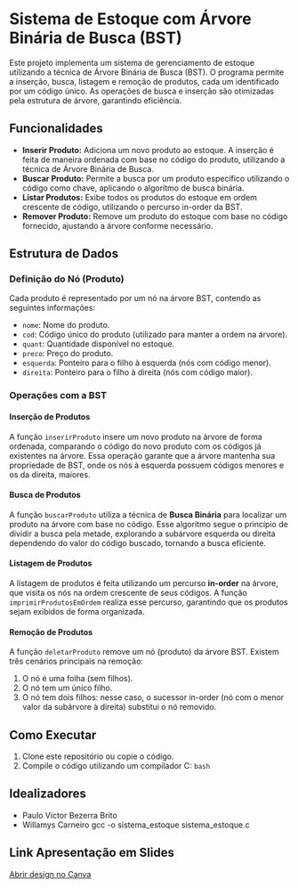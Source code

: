 # Sistema de Estoque com Árvore Binária de Busca (BST)

Este projeto implementa um sistema de gerenciamento de estoque utilizando a técnica de Árvore Binária de Busca (BST). O programa permite a inserção, busca, listagem e remoção de produtos, cada um identificado por um código único. As operações de busca e inserção são otimizadas pela estrutura de árvore, garantindo eficiência.

## Funcionalidades

- **Inserir Produto:** Adiciona um novo produto ao estoque. A inserção é feita de maneira ordenada com base no código do produto, utilizando a técnica de Árvore Binária de Busca.
- **Buscar Produto:** Permite a busca por um produto específico utilizando o código como chave, aplicando o algoritmo de busca binária.
- **Listar Produtos:** Exibe todos os produtos do estoque em ordem crescente de código, utilizando o percurso in-order da BST.
- **Remover Produto:** Remove um produto do estoque com base no código fornecido, ajustando a árvore conforme necessário.
  
## Estrutura de Dados

### Definição do Nó (Produto)

Cada produto é representado por um nó na árvore BST, contendo as seguintes informações:

- `nome`: Nome do produto.
- `cod`: Código único do produto (utilizado para manter a ordem na árvore).
- `quant`: Quantidade disponível no estoque.
- `preco`: Preço do produto.
- `esquerda`: Ponteiro para o filho à esquerda (nós com código menor).
- `direita`: Ponteiro para o filho à direita (nós com código maior).

### Operações com a BST

#### Inserção de Produtos

A função `inserirProduto` insere um novo produto na árvore de forma ordenada, comparando o código do novo produto com os códigos já existentes na árvore. Essa operação garante que a árvore mantenha sua propriedade de BST, onde os nós à esquerda possuem códigos menores e os da direita, maiores.

#### Busca de Produtos

A função `buscarProduto` utiliza a técnica de **Busca Binária** para localizar um produto na árvore com base no código. Esse algoritmo segue o princípio de dividir a busca pela metade, explorando a subárvore esquerda ou direita dependendo do valor do código buscado, tornando a busca eficiente.

#### Listagem de Produtos

A listagem de produtos é feita utilizando um percurso **in-order** na árvore, que visita os nós na ordem crescente de seus códigos. A função `imprimirProdutosEmOrdem` realiza esse percurso, garantindo que os produtos sejam exibidos de forma organizada.

#### Remoção de Produtos

A função `deletarProduto` remove um nó (produto) da árvore BST. Existem três cenários principais na remoção:
1. O nó é uma folha (sem filhos).
2. O nó tem um único filho.
3. O nó tem dois filhos: nesse caso, o sucessor in-order (nó com o menor valor da subárvore à direita) substitui o nó removido.

## Como Executar

1. Clone este repositório ou copie o código.
2. Compile o código utilizando um compilador C:
   ``bash``

## Idealizadores 

- Paulo Victor Bezerra Brito
- Willamys Carneiro
   gcc -o sistema_estoque sistema_estoque.c

## Link Apresentação em Slides

[Abrir design no Canva](https://www.canva.com/design/DAGTyoeA5gE/-sGXZl1cvdbF3OT1OTGvxA/edit?utm_content=DAGTyoeA5gE&utm_campaign=designshare&utm_medium=link2&utm_source=sharebutton)

